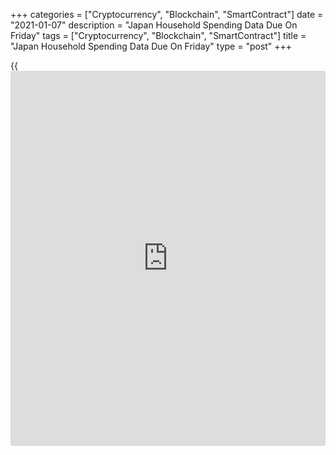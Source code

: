 +++
categories = ["Cryptocurrency", "Blockchain", "SmartContract"]
date = "2021-01-07"
description = "Japan Household Spending Data Due On Friday"
tags = ["Cryptocurrency", "Blockchain", "SmartContract"]
title = "Japan Household Spending Data Due On Friday"
type = "post"
+++

{{<iframe id="large-banner" src="https://www.bounty.group/#slide=27.0" width="100%" height="600" scrolling="no" style="border: 0px solid rgb(216, 221, 230); border-radius: 3px;">}}

Japan will on Friday release November numbers for household spending,
highlighting a light day for Asia-Pacific economic activity. Spending is
tipped to fall 1.3 percent on month and 1.5 percent on year after
climbing 2.1 percent on month and 1.9 percent in October.

Japan also will see preliminary November numbers for its coincident
index; in October, the index score was 89.4.

South Korea will provide November figures for current account; in
October, the current account surplus was $11.66 billion.

Taiwan will release December figures for imports, exports and trade
balance. Imports are tipped to rise 4.1 percent on year after gaining
10.0 percent in November. Exports are called higher by an annual 9.2
percent after rising 12.0 percent in the previous month. The trade
surplus is pegged at $4.6 billion, down from $5.27 billion a month
earlier.

For comments and feedback [contact](https://www.playgroundfx.com/contact/): editorial@rtt[news](https://www.letsplayfx.com/blog/forex-news-website/).com

[Economic News][1]

 **What parts of the world are seeing the best (and worst) economic
performances lately? Click[here][2] to check out our [Econ Scorecard][2]
and find out! See up-to-the-moment [ranking](https://www.playgroundfx.com/blog/crypto-exchange-ranking/)s for the best and worst
performers in [GDP][3], [unemployment rate][4], [inflation][5] and much
more.**

   1. www.rtt[news](https://www.letsplayfx.com/blog/forex-news-website/).com/Content/EconomicNews.aspx
   2. www.rtt[news](https://www.letsplayfx.com/blog/forex-news-website/).com/economic-scorecard/world-rank/unemployment-rate/highest-performance.aspx
   3. www.rtt[news](https://www.letsplayfx.com/blog/forex-news-website/).com/economic-scorecard/world-rank/GDP/highest-performance.aspx
   4. www.rtt[news](https://www.letsplayfx.com/blog/forex-news-website/).com/economic-scorecard/world-rank/unemployment-rate/lowest-performance.aspx
   5. www.rtt[news](https://www.letsplayfx.com/blog/forex-news-website/).com/economic-scorecard/world-rank/CPI/highest-performance.aspx
